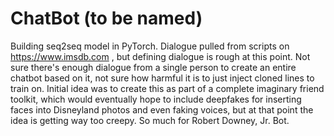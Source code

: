 # ChatBot (to be named)

Building seq2seq model in PyTorch.  Dialogue pulled from scripts on https://www.imsdb.com , but defining dialogue is rough at this point. Not sure there's enough dialogue from a single person to create an entire chatbot based on it, not sure how harmful it is to just inject cloned lines to train on.  Initial idea was to create this as part of a complete imaginary friend toolkit, which would eventually hope to include deepfakes for inserting faces into Disneyland photos and even faking voices, but at that point the idea is getting way too creepy.  So much for Robert Downey, Jr. Bot.
